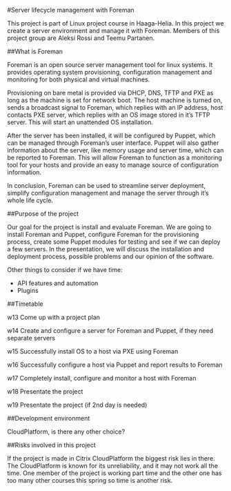 #Server lifecycle management with Foreman

This project is part of Linux project course in Haaga-Helia. In this project we create a server environment and manage it with Foreman. Members of this project group are Aleksi Rossi and Teemu Partanen.

##What is Foreman

Foreman is an open source server management tool for linux systems. It provides operating system provisioning, configuration management and monitoring for both physical and virtual machines.

Provisioning on bare metal is provided via DHCP, DNS, TFTP and PXE as long as the machine is set for network boot. The host machine is turned on, sends a broadcast signal to Foreman, which replies with an IP address, host contacts PXE server, which replies with an OS image stored in it’s TFTP server. This will start an unattended OS installation.

After the server has been installed, it will be configured by Puppet, which can be managed through Foreman’s user interface. Puppet will also gather information about the server, like memory usage and server time, which can be reported to Foreman. This will allow Foreman to  function as a monitoring tool for your hosts and provide an easy to manage source of configuration information.

In conclusion, Foreman can be used to streamline server deployment, simplify configuration management and manage the server through it’s whole life cycle.

##Purpose of the project

Our goal for the project is install and evaluate Foreman. We are going to install Foreman and Puppet, configure Foreman for the provisioning process, create some Puppet modules for testing and see if we can deploy a few servers. In the presentation, we will discuss the installation and deployment process, possible problems and our opinion of the software. 

Other things to consider if we have time:
* API features and automation
* Plugins

##Timetable

w13 Come up with a project plan

w14 Create and configure a server for Foreman and Puppet, if they need separate servers

w15 Successfully install OS to a host via PXE using Foreman

w16 Successfully configure a host via Puppet and report results to Foreman

w17 Completely install, configure and monitor a host with Foreman

w18 Presentate the project

w19 Presentate the project (if 2nd day is needed)

##Development environment

CloudPlatform, is there any other choice?

##Risks involved in this project


If the project is made in Citrix CloudPlatform the biggest risk lies in there. The CloudPlatform is known for its unreliability, and it may not work all the time. One member of the project is working part time and the other one has too many other courses this spring so time is another risk.


